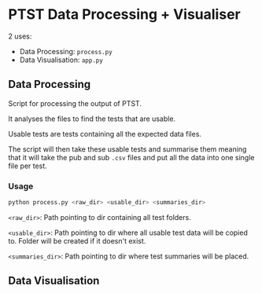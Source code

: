 # PTST Data Processing + Visualiser

2 uses:
- Data Processing: `process.py`
- Data Visualisation: `app.py`

## Data Processing
Script for processing the output of PTST. 

It analyses the files to find the tests that are usable. 

Usable tests are tests containing all the expected data files. 

The script will then take these usable tests and summarise them meaning that it will take the pub and sub `.csv` files and put all the data into one single file per test.

### Usage
```bash
python process.py <raw_dir> <usable_dir> <summaries_dir>
```

`<raw_dir>`: Path pointing to dir containing all test folders.

`<usable_dir>`: Path pointing to dir where all usable test data will be copied to. Folder will be created if it doesn't exist.

`<summaries_dir>`: Path pointing to dir where test summaries will be placed.

## Data Visualisation

<!-- This tool basically takes the results of a test campaign from PTST and does the following:

1. Check which test results are usable (`analyse_functions.py`).
2. Summarise the usable results by putting all measurements into a single file (`summarise_functions.py`).

This is all for preparation to be used in the PTST Visualiser (`app.py`).

## Requirements
`set_dir` should point to a path that should follow something like:
```
📁 set_dir
    📁 test_one
        📄 pub_0.csv
        📄 sub_0.csv
        ...
        📄 sub_n.csv
    ...
    📁 test_n
    📄 progress.log
```

<span style="color: red;">**Make sure that there is a progress.log file or it won't work!**</span>

## How to use

### Data Processing
Run the following on the folder of a test set from PTST (where the folder contains folders - each folde corresponds to a single test):

```
python process.py <raw_dir> <usable_dir> <summary_dir>
```

Where `<raw_dir>` is the path to the test set results (a folder to all tests where each folder is a test) from PTST, `<usable_dir>` is the path to a folder where the usable test data will be copied to, and `<summary_dir>` is the folder where all the summaries will be stored.

You can use `-skip-analysis` to skip the test analysis and usable test copy process:

```
python process.py <raw_dir> <usable_dir> <summary_dir> -skip-analysis
```

### Visualiser

```
python app.py
```

## Todo
- [x] Add checks to see if the actual csv files have a data length greater than like 50 bytes i.e. they aren't empty.
- [ ] Show the total number of tests analysed, how many were usable, and how many were discarded
- [ ] Implement the case where multiple progress.log files are found. -->
